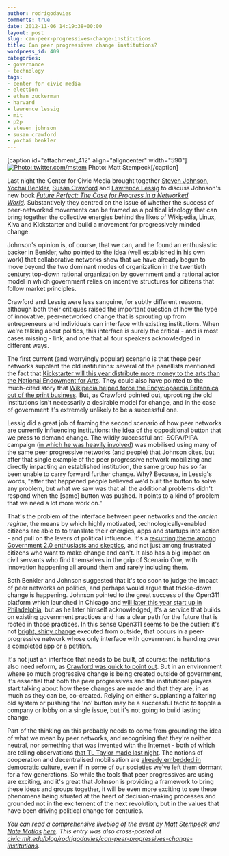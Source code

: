 ```yaml
---
author: rodrigodavies
comments: true
date: 2012-11-06 14:19:38+00:00
layout: post
slug: can-peer-progressives-change-institutions
title: Can peer progressives change institutions?
wordpress_id: 409
categories:
- governance
- technology
tags:
- center for civic media
- election
- ethan zuckerman
- harvard
- lawrence lessig
- mit
- p2p
- steven johnson
- susan crawford
- yochai benkler
---
```


[caption id="attachment_412" align="aligncenter" width="590"][![Photo: twitter.com/mstem](http://rodrigodavies.com/blog/wp-content/uploads/2012/11/mstem_p2ppol.jpg)](http://rodrigodavies.com/blog/wp-content/uploads/2012/11/mstem_p2ppol.jpg) Photo: Matt Stempeck[/caption]

Last night the Center for Civic Media brought together [Steven Johnson](http://twitter.com/stevenbjohnson), [Yochai Benkler](http://twitter.com/yochaibenkler), [Susan Crawford](http://twitter.com/scrawford) and [Lawrence Lessig](http://twitter.com/lessig) to discuss Johnson's new book _[Future Perfect: The Case for Progress in a Networked World](http://www.amazon.com/dp/1594488207)._ Substantively they centred on the issue of whether the success of peer-networked movements can be framed as a political ideology that can bring together the collective energies behind the likes of Wikipedia, Linux, Kiva and Kickstarter and build a movement for progressively minded change.

Johnson's opinion is, of course, that we can, and he found an enthusiastic backer in Benkler, who pointed to the idea (well established in his own work) that collaborative networks show that we have already begun to move beyond the two dominant modes of organization in the twentieth century: top-down rational organization by government and a rational actor model in which government relies on incentive structures for citizens that follow market principles.

Crawford and Lessig were less sanguine, for subtly different reasons, although both their critiques raised the important question of how the type of innovative, peer-networked change that is sprouting up from entrepreneurs and individuals can interface with existing institutions. When we're talking about politics, this interface is surely the critical - and is most cases missing - link, and one that all four speakers acknowledged in different ways.

The first current (and worryingly popular) scenario is that these peer networks supplant the old institutions: several of the panellists mentioned the fact that [Kickstarter will this year distribute more money to the arts than the National Endowment for Arts](http://www.nytimes.com/2012/03/17/arts/kickstarter-and-artspire-as-models-of-arts-financing.html?pagewanted=all). They could also have pointed to the much-cited story that [Wikipedia helped force the Encyclopaedia Britannica out of the print business](http://mediadecoder.blogs.nytimes.com/2012/03/13/after-244-years-encyclopaedia-britannica-stops-the-presses/). But, as Crawford pointed out, uprooting the old institutions isn't necessarily a desirable model for change, and in the case of government it's extremely unlikely to be a successful one.

Lessig did a great job of framing the second scenario of how peer networks are currently influencing institutions: the idea of the oppositional button that we press to demand change. The wildly successful anti-SOPA/PIPA campaign ([in which he was heavily involved](http://lessig.tumblr.com/post/16861888583/the-article-in-handelsblatt)) was mobilised using many of the same peer progressive networks (and people) that Johnson cites, but after that single example of the peer progressive network mobilizing and directly impacting an established institution, the same group has so far been unable to carry forward further change. Why? Because, in Lessig's words, "after that happened people believed we'd built the button to solve any problem, but what we saw was that all the additional problems didn't respond when the [same] button was pushed. It points to a kind of problem that we need a lot more work on."

That's the problem of the interface between peer networks and the _ancien regime_, the means by which highly motivated, technologically-enabled citizens are able to to translate their energies, apps and startups into action - and pull on the levers of political influence. It's a [recurring theme among Government 2.0 enthusiasts and skeptics](http://rodrigodavies.wordpress.com/2012/05/30/the-uk-governments-open-source-mission/), and not just among frustrated citizens who want to make change and can't. It also has a big impact on civil servants who find themselves in the grip of Scenario One, with innovation happening all around them and rarely including them.

Both Benkler and Johnson suggested that it's too soon to judge the impact of peer networks on politics, and perhaps would argue that trickle-down change is happening. Johnson pointed to the great success of the Open311 platform which launched in Chicago and [will later this year start up in Philadelphia](https://twitter.com/rodrigodavies/status/265553182711762944), but as he later himself acknowledged, it's a service that builds on existing government practices and has a clear path for the future that is rooted in those practices. In this sense Open311 seems to be the outlier: it's not [bright, shiny change](https://twitter.com/rodrigodavies/status/265604313588584449) executed from outside, that occurs in a peer-progressive network whose only interface with government is handing over a completed app or a petition.

It's not just an interface that needs to be built, of course: the institutions also need reform, as [Crawford was quick to point out](https://twitter.com/rodrigodavies/status/265604506606268416). But in an environment where so much progressive change is being created outside of government, it's essential that both the peer progressives and the institutional players start talking about how these changes are made and that they are, in as much as they can be, co-created. Relying on either supplanting a faltering old system or pushing the 'no' button may be a successful tactic to topple a company or lobby on a single issue, but it's not going to build lasting change.

Part of the thinking on this probably needs to come from grounding the idea of what we mean by peer networks, and recognising that they're neither neutral, nor something that was invented with the Internet - both of which are telling observations [that TL Taylor made last night](https://twitter.com/ybika/status/265603040223039488). The notions of cooperation and decentralised mobilisation are [already embedded in democratic culture](https://twitter.com/ybika/status/265611797871095809), even if in some of our societies we've left them dormant for a few generations. So while the tools that peer progressives are using are exciting, and it's great that Johnson is providing a framework to bring these ideas and groups together, it will be even more exciting to see these phenomena being situated at the heart of decision-making processes and grounded not in the excitement of the next revolution, but in the values that have been driving political change for centuries.

_You can read a comprehensive liveblog of the event by [Matt Stempeck](http://twitter.com/mstem) and [Nate Matias](http://twitter.com/natematias) [here](http://civic.mit.edu/blog/mstem/peer-to-peer-politics). This entry was also cross-posted at [civic.mit.edu/blog/rodrigodavies/can-peer-progressives-change-institutions](http://civic.mit.edu/blog/rodrigodavies/can-peer-progressives-change-institutions)._
